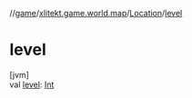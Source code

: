 //[game](../../../index.md)/[xlitekt.game.world.map](../index.md)/[Location](index.md)/[level](level.md)

# level

[jvm]\
val [level](level.md): [Int](https://kotlinlang.org/api/latest/jvm/stdlib/kotlin/-int/index.html)
